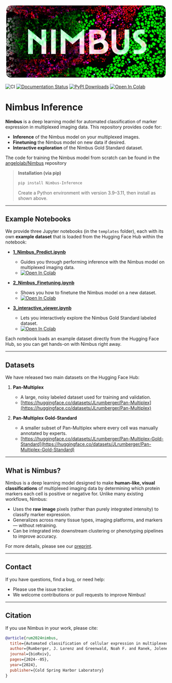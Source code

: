 <p align="center">
  <img src="https://raw.githubusercontent.com/angelolab/Nimbus-Inference/refs/heads/main/assets/nimbus_logo.png" alt="Nimbus Logo"/>
</p>

![CI](https://github.com/angelolab/Nimbus-Inference/actions/workflows/ci.yaml/badge.svg)
[![Documentation Status](https://readthedocs.org/projects/nimbus-inference/badge/?version=latest)](https://nimbus-inference.readthedocs.io/en/latest/?badge=latest)
[![PyPI Downloads](https://static.pepy.tech/badge/nimbus-inference)](https://pepy.tech/projects/nimbus-inference)
[![Open In Colab](https://colab.research.google.com/assets/colab-badge.svg)](https://colab.research.google.com/drive/1mLt2K9_rqUhr3Z4CLw_znS12KSUVSPzj?usp=sharing)

# Nimbus Inference

**Nimbus** is a deep learning model for automated classification of marker expression in multiplexed imaging data. This repository provides code for:
- **Inference** of the Nimbus model on your multiplexed images.
- **Finetuning** the Nimbus model on new data if desired.
- **Interactive exploration** of the Nimbus Gold Standard dataset.

The code for training the Nimbus model from scratch can be found in the [angelolab/Nimbus](https://github.com/angelolab/Nimbus) repository 

> **Installation (via pip)**  
> ```bash
> pip install Nimbus-Inference
> ```
> Create a Python environment with version 3.9–3.11, then install as shown above.

---

## Example Notebooks

We provide three Jupyter notebooks (in the `templates` folder), each with its own **example dataset** that is loaded from the Hugging Face Hub within the notebook:

- **[1_Nimbus_Predict.ipynb](https://github.com/angelolab/Nimbus-Inference/blob/main/templates/1_Nimbus_Predict.ipynb)**  
   - Guides you through performing inference with the Nimbus model on multiplexed imaging data.  
   - [![Open In Colab](https://colab.research.google.com/assets/colab-badge.svg)](https://drive.google.com/file/d/1k-KnuALBRXbjbkpIP63tf7aEEALw9L1O/view?usp=sharing)  
     
- **[2_Nimbus_Finetuning.ipynb](https://github.com/angelolab/Nimbus-Inference/blob/main/templates/2_Nimbus_Finetuning.ipynb)**  
   - Shows you how to finetune the Nimbus model on a new dataset.  
   - [![Open In Colab](https://colab.research.google.com/assets/colab-badge.svg)](https://drive.google.com/file/d/1rYYVJQ0nkpG2QE9UjIrzl2x266agdppN/view?usp=sharing)  

- **[3_interactive_viewer.ipynb](https://github.com/angelolab/Nimbus-Inference/blob/main/templates/3_interactive_viewer.ipynb)**  
   - Lets you interactively explore the Nimbus Gold Standard labeled dataset.  
   - [![Open In Colab](https://colab.research.google.com/assets/colab-badge.svg)](https://drive.google.com/file/d/1LW0vHC3sKKA3TyvW_9FeIaHj3PonzhGS/view?usp=sharing)

Each notebook loads an example dataset directly from the Hugging Face Hub, so you can get hands-on with Nimbus right away.

---

## Datasets

We have released two main datasets on the Hugging Face Hub:

1. **Pan-Multiplex**  
   - A large, noisy labeled dataset used for training and validation.  
   - [https://huggingface.co/datasets/JLrumberger/Pan-Multiplex](https://huggingface.co/datasets/JLrumberger/Pan-Multiplex)

2. **Pan-Multiplex Gold-Standard**  
   - A smaller subset of Pan-Multiplex where every cell was manually annotated by experts.  
   - [https://huggingface.co/datasets/JLrumberger/Pan-Multiplex-Gold-Standard](https://huggingface.co/datasets/JLrumberger/Pan-Multiplex-Gold-Standard)

---

## What is Nimbus?

Nimbus is a deep learning model designed to make **human-like, visual classifications** of multiplexed imaging data by determining which protein markers each cell is positive or negative for. Unlike many existing workflows, Nimbus:
- Uses the **raw image** pixels (rather than purely integrated intensity) to classify marker expression.
- Generalizes across many tissue types, imaging platforms, and markers — without retraining.
- Can be integrated into downstream clustering or phenotyping pipelines to improve accuracy.

For more details, please see our [preprint](https://pmc.ncbi.nlm.nih.gov/articles/PMC11185540/).

---

## Contact

If you have questions, find a bug, or need help:
- Please use the issue tracker.
- We welcome contributions or pull requests to improve Nimbus!

---

## Citation

If you use Nimbus in your work, please cite:

```bibtex
@article{rum2024nimbus,
  title={Automated classification of cellular expression in multiplexed imaging data with Nimbus},
  author={Rumberger, J. Lorenz and Greenwald, Noah F. and Ranek, Jolene S. and Boonrat, Potchara and Walker, Cameron and Franzen, Jannik and Varra, Sricharan Reddy and Kong, Alex and Sowers, Cameron and Liu, Candace C. and Averbukh, Inna and Piyadasa, Hadeesha and Vanguri, Rami and Nederlof, Iris and Wang, Xuefei Julie and Van Valen, David and Kok, Marleen and Hollman, Travis J. and Kainmueller, Dagmar and Angelo, Michael},
  journal={bioRxiv},
  pages={2024--05},
  year={2024},
  publisher={Cold Spring Harbor Laboratory}
}
